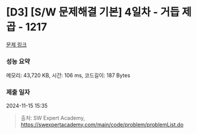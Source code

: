 # [D3] [S/W 문제해결 기본] 4일차 - 거듭 제곱 - 1217 

[문제 링크](https://swexpertacademy.com/main/code/problem/problemDetail.do?contestProbId=AV14dUIaAAUCFAYD) 

### 성능 요약

메모리: 43,720 KB, 시간: 106 ms, 코드길이: 187 Bytes

### 제출 일자

2024-11-15 15:35



> 출처: SW Expert Academy, https://swexpertacademy.com/main/code/problem/problemList.do